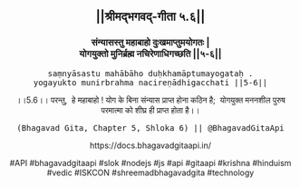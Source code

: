 <center><h2>||श्रीमद्‍भगवद्‍-गीता ५.६||</h2>
<h3>संन्यासस्तु महाबाहो दुःखमाप्तुमयोगतः |<br/>योगयुक्तो मुनिर्ब्रह्म नचिरेणाधिगच्छति ||५-६||</h3>
<pre>saṃnyāsastu mahābāho duḥkhamāptumayogataḥ .<br/>yogayukto munirbrahma nacireṇādhigacchati ||5-6||</pre>
<p>।।5.6।। परन्तु,  हे महाबाहो ! योग के बिना संन्यास प्राप्त होना कठिन है;  योगयुक्त मननशील पुरुष परमात्मा को शीघ्र ही प्राप्त होता है।।</p>
<pre>(Bhagavad Gita, Chapter 5, Shloka 6) || @BhagavadGitaApi</pre><p>https://docs.bhagavadgitaapi.in/</p><p>#API #bhagavadgitaapi #slok #nodejs #js #api #gitaapi #krishna #hinduism #vedic #ISKCON #shreemadbhagavadgita #technology</p></center>